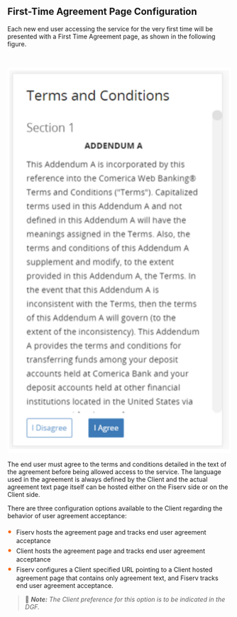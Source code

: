 ## First-Time Agreement Page Configuration

Each new end user accessing the service for the very first time will be presented with a First Time Agreement page, as shown in the following figure. 

&nbsp;

<center>

![Image](../../../assets/images/First_Time_Aggreement.png) <br />


</center>

The end user must agree to the terms and conditions detailed in the text of the agreement before being allowed access to the service. The language used in the agreement is always defined by the Client and the actual agreement text page itself can be hosted either on the Fiserv side or on the Client side.  

There are three configuration options available to the Client regarding the behavior of user agreement acceptance: 

<div class="card-body">
<ul>
<li>Fiserv hosts the agreement page and tracks end user agreement acceptance</li>
<li>Client hosts the agreement page and tracks end user agreement acceptance</li>
<li>Fiserv configures a Client specified URL pointing to a Client hosted agreement page that contains only agreement text, and Fiserv tracks end user agreement acceptance.</li>
</ul>
</div> 
 

<!-- theme: info -->

> :memo: _**Note:** The Client preference for this option is to be indicated in the DGF._


<style>
    .card-body ul {
        list-style: none;
        padding-left: 20px;
    }
    .card-body ul li::before {
        content: "\2022";
        font-size: 1.5em;
        color: #f60;
        display: inline-block;
        width: 1em;
        margin-left: -1em;
    }
</style>
